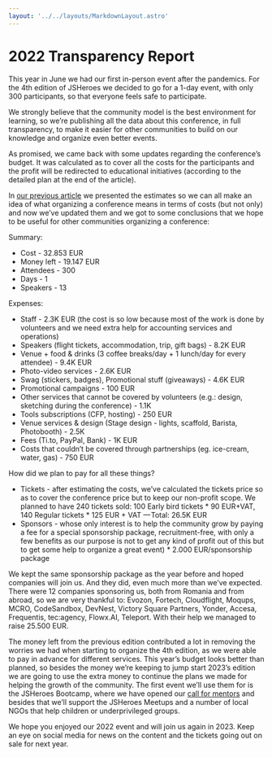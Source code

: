 ```yaml
---
layout: '../../layouts/MarkdownLayout.astro'
---
```


# 2022 Transparency Report 

This year in June we had our first in-person event after the pandemics. For the 4th edition of JSHeroes we decided to go for a 1-day event, with only 300 participants, so that everyone feels safe to participate. 

We strongly believe that the community model is the best environment for learning, so we’re publishing all the data about this conference, in full transparency, to make it easier for other communities to build on our knowledge and organize even better events. 

As promised, we came back with some updates regarding the conference’s budget. It was calculated as to cover all the costs for the participants and the profit will be redirected to educational initiatives (according to the detailed plan at the end of the article).

In [our previous article](/posts/2022-transparency-plan) we presented the estimates so we can all make an idea of what organizing a conference means in terms of costs (but not only) and now we’ve updated them and we got to some conclusions that we hope to be useful for other communities organizing a conference:

Summary:
* Cost - 32.853 EUR
* Money left - 19.147 EUR
* Attendees - 300
* Days - 1
* Speakers - 13

Expenses:
* Staff - 2.3K EUR (the cost is so low because most of the work is done by volunteers and we need extra help for accounting services and operations)
* Speakers (flight tickets, accommodation, trip, gift bags) - 8.2K EUR
* Venue + food & drinks (3 coffee breaks/day + 1 lunch/day for every attendee) - 9.4K EUR
* Photo-video services - 2.6K EUR
* Swag (stickers, badges), Promotional stuff (giveaways) - 4.6K EUR
* Promotional campaigns - 100 EUR
* Other services that cannot be covered by volunteers (e.g.: design, sketching during the conference) - 1.1K
* Tools subscriptions (CFP, hosting) - 250 EUR
* Venue services & design (Stage design - lights, scaffold, Barista, Photobooth) - 2.5K
* Fees (Ti.to, PayPal, Bank) - 1K EUR
* Costs that couldn’t be covered through partnerships (eg. ice-cream, water, gas) - 750 EUR

How did we plan to pay for all these things?
* Tickets - after estimating the costs, we’ve calculated the tickets price so as to cover the conference price but to keep our non-profit scope. We planned to have 240 tickets sold: 100 Early bird tickets * 90 EUR+VAT, 140 Regular tickets * 125 EUR + VAT — Total: 26.5K EUR
* Sponsors - whose only interest is to help the community grow by paying a fee for a special sponsorship package, recruitment-free, with only a few benefits as our purpose is not to get any kind of profit out of this but to get some help to organize a great event) * 2.000 EUR/sponsorship package

We kept the same sponsorship package as the year before and hoped companies will join us. And they did, even much more than we’ve expected. There were 12 companies sponsoring us, both from Romania and from abroad, so we are very thankful to: Evozon, Fortech, Cloudflight, Moqups, MCRO, CodeSandbox, DevNest, Victory Square Partners, Yonder, Accesa, Frequentis, tec:agency, Flowx.AI, Teleport. With their help we managed to raise 25.500 EUR.

The money left from the previous edition contributed a lot in removing the worries we had when starting to organize the 4th edition, as we were able to pay in advance for different services. This year’s budget looks better than planned, so besides the money we’re keeping to jump start 2023’s edition we are going to use the extra money to continue the plans we made for helping the growth of the community. The first event we’ll use them for is the JSHeroes Bootcamp, where we have opened our [call for mentors](https://forms.gle/ajQZepgHRx898P977) and besides that we’ll support the JSHeroes Meetups and a number of local NGOs that help children or underprivileged groups.

We hope you enjoyed our 2022 event and will join us again in 2023. Keep an eye on social media for news on the content and the tickets going out on sale for next year.
